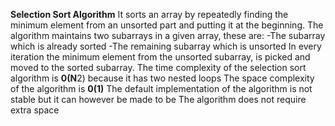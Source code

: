 **Selection Sort Algorithm**
It sorts an array by repeatedly finding the minimum element from an unsorted part and putting it at the beginning. The algorithm maintains two subarrays in a given array, these are:
-The subarray which is already sorted
-The remaining subarray which is unsorted
In every iteration the minimum element from the unsorted subarray, is picked and moved to the sorted subarray.
The time complexity of the selection sort algorithm is **0(N**2) because it has two nested loops
The space complexity of the algorithm is **0(1)**
The default implementation of the algorithm is not stable but it can however be made to be
The algorithm does not require extra space
